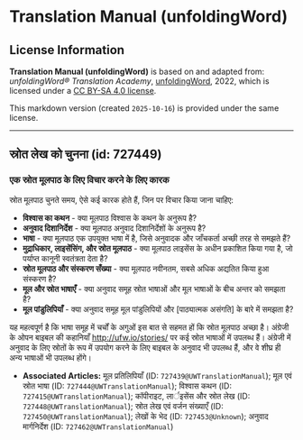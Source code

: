 # Translation Manual (unfoldingWord)

## License Information

**Translation Manual (unfoldingWord)** is based on and adapted from: _unfoldingWord® Translation Academy_, [unfoldingWord](https://unfoldingword.org/utw), 2022, which is licensed under a [CC BY-SA 4.0 license](https://creativecommons.org/licenses/by-sa/4.0/legalcode.en).

This markdown version (created `2025-10-16`) is provided under the same license.



--------------------------------

## स्रोत लेख को चुनना (id: 727449)

### एक स्रोत मूलपाठ के लिए विचार करने के लिए कारक

स्रोत मूलपाठ चुनते समय, ऐसे कई कारक होते हैं, जिन पर विचार किया जाना चाहिए:

* **विश्वास का कथन** \- क्या मूलपाठ विश्वास के कथन के अनुरूप है?
* **अनुवाद दिशानिर्देश** \- क्या मूलपाठ अनुवाद दिशानिर्देशों के अनुरूप है?
* **भाषा** \- क्या मूलपाठ एक उपयुक्त भाषा में है, जिसे अनुवादक और जाँचकर्ता अच्छी तरह से समझते हैं?
* **मुद्राधिकार, लाइसेंसिंग, और स्रोत मूलपाठ** \- क्या मूलपाठ लाइसेंस के अधीन प्रकाशित किया गया है, जो पर्याप्त कानूनी स्वतंत्रता देता है?
* **स्रोत मूलपाठ और संस्करण सँख्या** \- क्या मूलपाठ नवीनतम, सबसे अधिक अद्यतित किया हुआ संस्करण है?
* **मूल और स्रोत भाषाएँ** \- क्या अनुवाद समूह स्रोत भाषाओं और मूल भाषाओं के बीच अन्तर को समझता है?
* **मूल पांडुलिपियाँ** \- क्या अनुवाद समूह मूल पांडुलिपियों और \[पाठ्यात्मक असंगति] के बारे में समझता है?

यह महत्वपूर्ण है कि भाषा समूह में चर्चों के अगुओं इस बात से सहमत हों कि स्रोत मूलपाठ अच्छा है। अंग्रेजी के ओपन बाइबल की कहानियाँ http://ufw.io/stories/ पर कई स्रोत भाषाओं में उपलब्ध हैं। अंग्रेजी में अनुवाद के लिए स्रोतों के रूप में उपयोग करने के लिए बाइबल के अनुवाद भी उपलब्ध हैं, और वे शीघ्र ही अन्य भाषाओं भी उपलब्ध होंगे।

* **Associated Articles:** मूल प्रतिलिपियाँ (ID: `727439@UWTranslationManual`); मूल एवं स्रोत भाषा (ID: `727444@UWTranslationManual`); विश्वास कथन (ID: `727415@UWTranslationManual`); कॉपीराइट, लार्इसेंस और स्रोत लेख (ID: `727448@UWTranslationManual`); स्रोत लेख एवं वर्जन संख्याएँ (ID: `727450@UWTranslationManual`); लेखों के भेद (ID: `727453@Unknown`); अनुवाद मार्गनिर्देश (ID: `727462@UWTranslationManual`)

